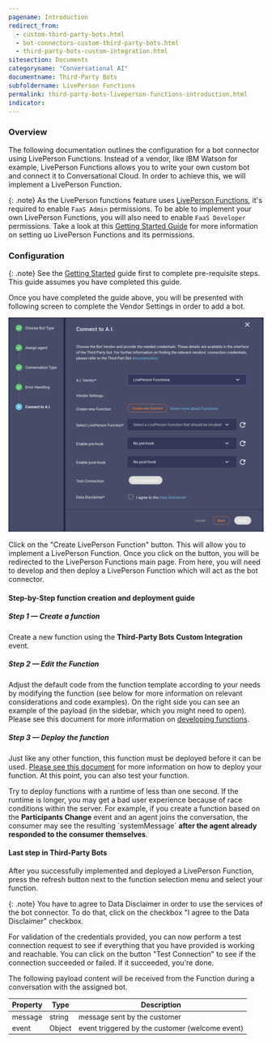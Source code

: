 ```yaml
---
pagename: Introduction
redirect_from:
  - custom-third-party-bots.html
  - bot-connectors-custom-third-party-bots.html
  - third-party-bots-custom-integration.html
sitesection: Documents
categoryname: "Conversational AI"
documentname: Third-Party Bots
subfoldername: LivePerson Functions
permalink: third-party-bots-liveperson-functions-introduction.html
indicator:
---
```


### Overview

The following documentation outlines the configuration for a bot connector using LivePerson Functions. Instead of a vendor, like IBM Watson for example, LivePerson Functions allows you to write your own custom bot and connect it to Conversational Cloud. In order to achieve this, we will implement a LivePerson Function.

{: .note}
As the LivePerson functions feature uses [LivePerson Functions](liveperson-functions-overview.html), it's required to enable `FaaS Admin` permissions. To be able to implement your own LivePerson Functions, you will also need to enable `FaaS Developer` permissions. Take a look at this [Getting Started Guide](liveperson-functions-getting-started-development-deep-dive-ui.html) for more information on setting uo LivePerson Functions and its permissions.

### Configuration

{: .note}
See the [Getting Started](third-party-bots-getting-started.html) guide first to complete pre-requisite steps. This guide assumes you have completed this guide.

Once you have completed the guide above, you will be presented with following screen to complete the Vendor Settings in order to add a bot.

<img class="fancyimage" style="width:600px" src="img/faas/vendor.png">

Click on the "Create LivePerson Function" button. This will allow you to implement a LivePerson Function. Once you click on the button, you will be redirected to the LivePerson Functions main page. From here, you will need to develop and then deploy a LivePerson Function which will act as the bot connector.

#### Step-by-Step function creation and deployment guide

##### Step 1 — Create a function

Create a new function using the **Third-Party Bots Custom Integration** event.

##### Step 2 — Edit the Function

Adjust the default code from the function template according to your needs by modifying the function (see below for more information on relevant considerations and code examples). On the right side you can see an example of the payload (in the sidebar, which you might need to open). Please see this document for more information on [developing functions](liveperson-functions-getting-started-development-deep-dive-ui.html).

##### Step 3 — Deploy the function

Just like any other function, this function must be deployed before it can be used. [Please see this document](liveperson-functions-getting-started-your-first-function.html#deploy) for more information on how to deploy your function. At this point, you can also test your function.

<div class="note">Try to deploy functions with a runtime of less than one second. If the runtime is longer, you may get a bad user experience because of race conditions within the server. For example, if you create a function based on the <b> Participants Change</b> event and an agent joins the conversation, the consumer may see the resulting `systemMessage` <b>after the agent already responded to the consumer themselves</b>.</div>

#### Last step in Third-Party Bots

After you successfully implemented and deployed a LivePerson Function, press the refresh button next to the function selection menu and select your function.

{: .note}
You have to agree to Data Disclaimer in order to use the services of the bot connector. To do that, click on the checkbox "I agree to the Data Disclaimer" checkbox.

For validation of the credentials provided, you can now perform a test connection request to see if everything that you have provided is working and reachable. You can click on the button "Test Connection" to see if the connection succeeded or failed. If it succeeded, you're done.

The following payload content will be received from the Function during a conversation with the assigned bot.

<table>
  <thead>
  <tr>
    <th>Property </th>
    <th>Type</th>
    <th>Description</th>
  </tr>
  </thead>
  <tbody>
  <tr>
    <td>message</td>
    <td>string</td>
    <td>message sent by the customer</td>
  </tr>
  <tr>
    <td>event</td>
    <td>Object</td>
    <td>event triggered by the customer (welcome event)</td>
  </tr>
  </tbody>
</table>
